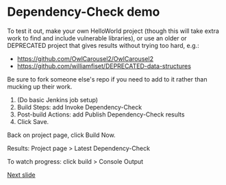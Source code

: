 # Dependency-Check demo

To test it out, make your own HelloWorld project (though this will take extra work to find and include vulnerable libraries), or use an older or DEPRECATED project that gives results without trying too hard, e.g.:
* https://github.com/OwlCarousel2/OwlCarousel2
* https://github.com/williamfiset/DEPRECATED-data-structures

Be sure to fork someone else's repo if you need to add to it rather than mucking up their work.

1. (Do basic Jenkins job setup)
2. Build Steps: add Invoke Dependency-Check
3. Post-build Actions: add Publish Dependency-Check results
4. Click Save.

Back on project page, click Build Now.

Results: Project page > Latest Dependency-Check 

To watch progress: click build > Console Output

[Next slide](sast.md)
